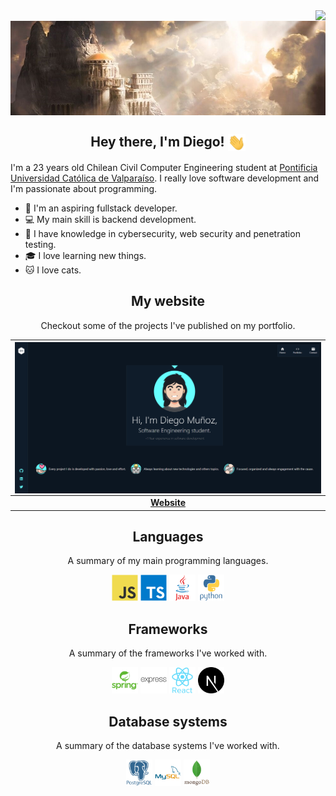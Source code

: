 <img align="right" src="https://komarev.com/ghpvc/?username=0xCronos&color=yellow">
<br>
<img align="center" src="./assets/images/banner.jpg" width="1280px">

<h2 align="center"> Hey there, I'm Diego! <img align="center" src="./assets/gifs/greetings.gif" width="28"></h2>

<!-- <h2 align='center'>About me</h2> -->
<p>I'm a 23 years old Chilean Civil Computer Engineering student at <a href="https://www.pucv.cl/">Pontificia Universidad Católica de Valparaíso</a>. I really love software development and I'm passionate about programming.</p>

- 🌱 I'm an aspiring fullstack developer.
- 💻 My main skill is backend development.
- 🔐 I have knowledge in cybersecurity, web security and penetration testing.
- 🎓 I love learning new things.
- 🐱 I love cats.

<h2 align="center">My website</h2>
<p align="center">Checkout some of the projects I've published on my portfolio.</p>

| <img align="center" src="./assets/projects/portfolio.png" width='1280px'> |
| :-----------------------------------------------------------------------: |
|      <a href="https://dmcoder.dev/" target="_blank">**Website**</a>       |

<h2 align="center">Languages</h2>
<p align="center">A summary of my main programming languages.</p>
<p align="center">
  <img src='./assets/technologies/javascript.svg' height='42px' alt='javascript'>
  <img src='./assets/technologies/typescript.svg' height='42px' alt='typescript'>
  <img src='./assets/technologies/java.svg' height='42px' alt='java'>
  <img src='./assets/technologies/python.svg' height='42px' alt='python'>
</p>

<h2 align="center">Frameworks</h2>
<p align="center">A summary of the frameworks I've worked with.</p>
<p align="center">
  <img src='./assets/technologies/spring.svg' height='42px'>
  <img src='./assets/technologies/express.svg' height='42px'/>
  <img src='./assets/technologies/react.svg' height='42px'>
  <img src='./assets/technologies/nextjs.svg' height='42px'/>
</p>

<h2 align="center">Database systems</h2>
<p align="center">A summary of the database systems I've worked with.</p>
<p align="center">
  <img src='./assets/technologies/postgresql.svg' height='42px'>
  <img src='./assets/technologies/mysql.svg' height='42px'>
  <img src='./assets/technologies/mongodb.svg' height='42px'>
</p>
